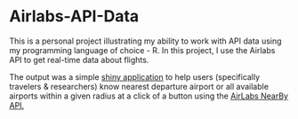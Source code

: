 # Airlabs-API-Data

This is a personal project illustrating my ability to work with API data using my programming language of choice - R. In this project, I use the Airlabs API to get real-time data about flights.

The output was a simple [shiny application](https://smartpath.shinyapps.io/AirLabsNearByAPI/) to help users (specifically travelers & researchers) know nearest departure airport or all available airports within a given radius at a click of a button using the [AirLabs NearBy API.](https://airlabs.co/docs/nearby)
